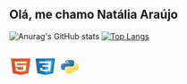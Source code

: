 <h2> Olá, me chamo Natália Araújo </h2>

![Anurag's GitHub stats](https://github-readme-stats.vercel.app/api?username=nataliarauj&theme=dracula&show_icons=true) [![Top Langs](https://github-readme-stats.vercel.app/api/top-langs/?username=nataliarauj&theme=dracula&layout=compact)](https://github.com/nataliarauj/github-readme-stats)

<div style="display: inline_block"><br>

  <img align="center" alt="HTML" height="30" width="40" src="https://raw.githubusercontent.com/devicons/devicon/master/icons/html5/html5-original.svg">
  <img align="center" alt="CSS" height="30" width="40" src="https://raw.githubusercontent.com/devicons/devicon/master/icons/css3/css3-original.svg">
  <img align="center" alt="Python" height="30" width="40" src="https://raw.githubusercontent.com/devicons/devicon/master/icons/python/python-original.svg">
</div>
